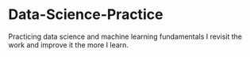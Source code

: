 # Data-Science-Practice
Practicing data science and machine learning fundamentals
I revisit the work and improve it the more I learn.
